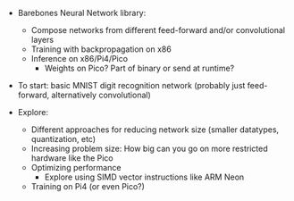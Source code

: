 
* Barebones Neural Network library:
    * Compose networks from different feed-forward and/or convolutional layers
    * Training with backpropagation on x86
    * Inference on x86/Pi4/Pico
        * Weights on Pico? Part of binary or send at runtime?

* To start: basic MNIST digit recognition network (probably just feed-forward, alternatively convolutional)

* Explore:
    * Different approaches for reducing network size (smaller datatypes, quantization, etc)
    * Increasing problem size: How big can you go on more restricted hardware like the Pico
    * Optimizing performance
        * Explore using SIMD vector instructions like ARM Neon
    * Training on Pi4 (or even Pico?)
